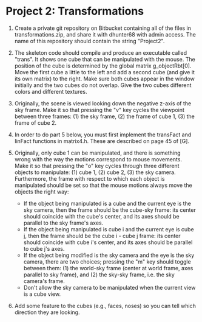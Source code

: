 # Project 2: Transformations

1. Create a private git repository on Bitbucket containing all of the files in transformations.zip, and share it with dhunter68 with admin access.  The name of this repository should contain the string "Project2".

2. The skeleton code should compile and produce an executable called "trans".  It shows one cube that can be manipulated with the mouse.  The position of the cube is determined by the global matrix g_objectRbt[0]. Move the first cube a little to the left and add a second cube (and give it its own matrix) to the right.  Make sure both cubes appear in the window initially and the two cubes do not overlap. Give the two cubes different colors and different textures.

3. Originally, the scene is viewed looking down the negative z-axis of the sky frame. Make it so that pressing the "v" key cycles the viewpoint between three frames: (1) the sky frame, (2) the frame of cube 1, (3) the frame of cube 2. 

4. In order to do part 5 below, you must first implement the transFact and linFact functions in matrix4.h.  These are described on page 45 of [G].

5. Originally, only cube 1 can be manipulated, and there is something wrong with the way the motions correspond to mouse movements.  Make it so that pressing the "o" key cycles through three different objects to manipulate: (1) cube 1, (2) cube 2, (3) the sky camera. Furthermore, the frame with respect to which each object is manipulated should be set so that the mouse motions always move the objects the right way:
   *   If the object being manipulated is a cube and the current eye is the sky camera, then the frame should be the cube-sky frame: its center should coincide with the cube's center, and its axes should be parallel to the sky frame's axes.
   *  If the object being manipulated is cube i and the current eye is cube j, then the frame should be the cube i - cube j frame: its center should coincide with cube i's center, and its axes should be parallel to cube j's axes.
   *  If the object being modified is the sky camera and the eye is the sky camera, there are two choices; pressing the "m" key should toggle between them: (1) the world-sky frame (center at world frame, axes parallel to sky frame), and (2) the sky-sky frame, i.e. the sky camera's frame.
   * Don't allow the sky camera to be manipulated when the current view is a cube view.

6. Add some feature to the cubes (e.g., faces, noses) so you can tell which direction they are looking.
